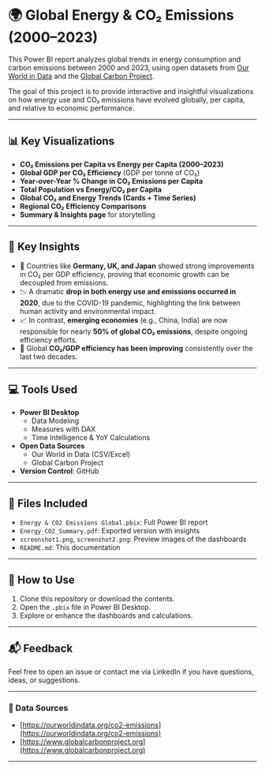 # 🌍 Global Energy & CO₂ Emissions (2000–2023)

This Power BI report analyzes global trends in energy consumption and carbon emissions between 2000 and 2023, using open datasets from [Our World in Data](https://ourworldindata.org/co2-emissions) and the [Global Carbon Project](https://www.globalcarbonproject.org/).

The goal of this project is to provide interactive and insightful visualizations on how energy use and CO₂ emissions have evolved globally, per capita, and relative to economic performance.

---

## 📊 Key Visualizations

- **CO₂ Emissions per Capita vs Energy per Capita (2000–2023)**
- **Global GDP per CO₂ Efficiency** (GDP per tonne of CO₂)
- **Year-over-Year % Change in CO₂ Emissions per Capita**
- **Total Population vs Energy/CO₂ per Capita**
- **Global CO₂ and Energy Trends (Cards + Time Series)**
- **Regional CO₂ Efficiency Comparisons**
- **Summary & Insights page** for storytelling

---

## 🧠 Key Insights

- 🌱 Countries like **Germany, UK, and Japan** showed strong improvements in CO₂ per GDP efficiency, proving that economic growth can be decoupled from emissions.
- 📉 A dramatic **drop in both energy use and emissions occurred in 2020**, due to the COVID-19 pandemic, highlighting the link between human activity and environmental impact.
- 📈 In contrast, **emerging economies** (e.g., China, India) are now responsible for nearly **50% of global CO₂ emissions**, despite ongoing efficiency efforts.
- 🔁 Global **CO₂/GDP efficiency has been improving** consistently over the last two decades.

---

## 💻 Tools Used

- **Power BI Desktop**
  - Data Modeling
  - Measures with DAX
  - Time Intelligence & YoY Calculations
- **Open Data Sources**
  - Our World in Data (CSV/Excel)
  - Global Carbon Project
- **Version Control**: GitHub

---

## 📁 Files Included

- `Energy & CO2 Emissions Global.pbix`: Full Power BI report
- `Energy_CO2_Summary.pdf`: Exported version with insights
- `screenshot1.png`, `screenshot2.png`: Preview images of the dashboards
- `README.md`: This documentation

---

## 🚀 How to Use

1. Clone this repository or download the contents.
2. Open the `.pbix` file in Power BI Desktop.
3. Explore or enhance the dashboards and calculations.

---

## 📬 Feedback

Feel free to open an issue or contact me via LinkedIn if you have questions, ideas, or suggestions.

---

### 🔗 Data Sources

- [https://ourworldindata.org/co2-emissions](https://ourworldindata.org/co2-emissions)
- [https://www.globalcarbonproject.org](https://www.globalcarbonproject.org)

---

